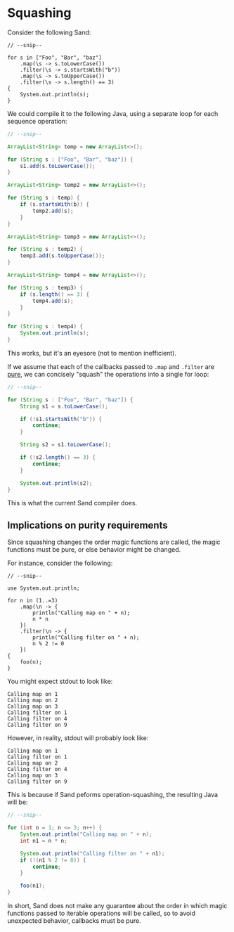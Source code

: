 # Squashing

Consider the following Sand:

```sand
// --snip--

for s in ["Foo", "Bar", "baz"]
    .map(\s -> s.toLowerCase())
    .filter(\s -> s.startsWith("b"))
    .map(\s -> s.toUpperCase())
    .filter(\s -> s.length() == 3)
{
    System.out.println(s);
}
```

We could compile it to the following Java, using a separate loop for each sequence operation:

```java
// --snip--

ArrayList<String> temp = new ArrayList<>();

for (String s : ["Foo", "Bar", "baz"]) {
    s1.add(s.toLowerCase());
}

ArrayList<String> temp2 = new ArrayList<>();

for (String s : temp) {
    if (s.startsWith(b)) {
        temp2.add(s);
    }
}

ArrayList<String> temp3 = new ArrayList<>();

for (String s : temp2) {
    temp3.add(s.toUpperCase());
}

ArrayList<String> temp4 = new ArrayList<>();

for (String s : temp3) {
    if (s.length() == 3) {
        temp4.add(s);
    }
}

for (String s : temp4) {
    System.out.println(s);
}
```

This works, but it's an eyesore (not to mention inefficient).

If we assume that each of the callbacks passed to `.map` and `.filter` are [pure](../../feature_list/magic_funcs/vocab_defs.md#pure-vs-impure-functions), we can concisely "squash" the operations into a single for loop:

```java
// --snip--

for (String s : ["Foo", "Bar", "baz"]) {
    String s1 = s.toLowerCase();

    if (!s1.startsWith("b")) {
        continue;
    }

    String s2 = s1.toLowerCase();

    if (!s2.length() == 3) {
        continue;
    }

    System.out.println(s2);
}
```

This is what the current Sand compiler does.

## Implications on purity requirements

Since squashing changes the order magic functions are called, the magic functions must be pure, or else behavior might be changed.

For instance, consider the following:

```sand
// --snip--

use System.out.println;

for n in (1..=3)
    .map(\n -> {
        println("Calling map on " + n);
        n * n
    })
    .filter(\n -> {
        println("Calling filter on " + n);
        n % 2 != 0
    })
{
    foo(n);
}
```

You might expect stdout to look like:

```text
Calling map on 1
Calling map on 2
Calling map on 3
Calling filter on 1
Calling filter on 4
Calling filter on 9
```

However, in reality, stdout will probably look like:

```text
Calling map on 1
Calling filter on 1
Calling map on 2
Calling filter on 4
Calling map on 3
Calling filter on 9
```

This is because if Sand peforms operation-squashing, the resulting Java will be:

```java
// --snip--

for (int n = 1; n <= 3; n++) {
    System.out.println("Calling map on " + n);
    int n1 = n * n;

    System.out.println("Calling filter on " + n1);
    if (!(n1 % 2 != 0)) {
        continue;
    }

    foo(n1);
}
```

In short, Sand does not make any guarantee about the order in which magic functions passed to iterable operations will be called, so to avoid unexpected behavior, callbacks must be pure.

